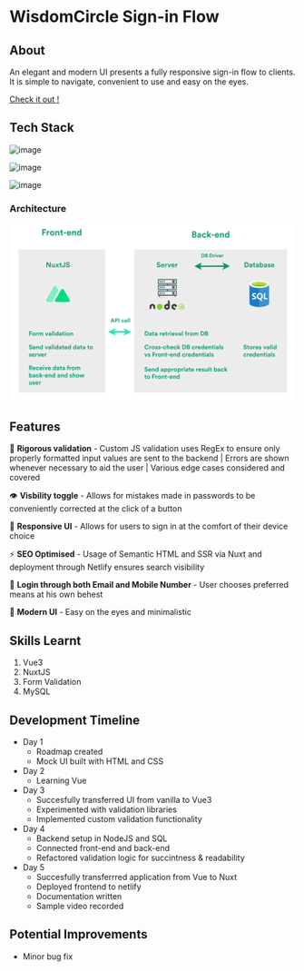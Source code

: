 # WisdomCircle Sign-in Flow



## About

An elegant and modern UI presents a fully responsive sign-in flow  to clients. It is simple to navigate, convenient to use and easy on the eyes.

[Check it out !](https://wisdomcircle.netlify.app/)

## Tech Stack

![image](https://img.shields.io/badge/nuxt.js-00C58E?style=for-the-badge&logo=nuxtdotjs&logoColor=white)

![image](https://img.shields.io/badge/Node.js-339933?style=for-the-badge&logo=nodedotjs&logoColor=white)

![image](https://img.shields.io/badge/MySQL-005C84?style=for-the-badge&logo=mysql&logoColor=white)


### Architecture

![image](https://github.com/Abu-Lut/WisdomCircleNuxt/blob/main/assets/images/WidomCircle%20Architecture.png)

## Features

💪 **Rigorous validation** - Custom JS validation uses RegEx to ensure only properly formatted input values are sent to the backend | Errors are shown whenever necessary to aid the user | Various edge cases considered and covered

👁️ **Visbility toggle** - Allows for mistakes made in passwords to be conveniently corrected at the click of a button

📱 **Responsive UI** - Allows for users to sign in at the comfort of their device choice

⚡ **SEO Optimised** - Usage of Semantic HTML and SSR via Nuxt and deployment through Netlify ensures search visibility

📧 **Login through both Email and Mobile Number** - User chooses preferred means at his own behest

🌇 **Modern UI** - Easy on the eyes and minimalistic

## Skills Learnt

1. Vue3
2. NuxtJS
3. Form Validation
4. MySQL

## Development Timeline

* Day 1  
  * Roadmap created 
  * Mock UI built with HTML and CSS
* Day 2 
  * Learning Vue
* Day 3 
  * Succesfully transferred UI from vanilla to Vue3 
  * Experimented with validation libraries 
  * Implemented custom validation functionality
* Day 4 
  * Backend setup in NodeJS and SQL
  * Connected front-end and back-end
  * Refactored validation logic for succintness & readability
* Day 5 
  * Succesfully transferrred application from Vue to Nuxt
  * Deployed frontend to netlify
  * Documentation written
  * Sample video recorded 


## Potential Improvements
* Minor bug fix
